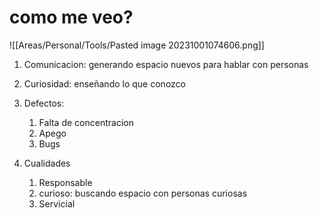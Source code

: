 # como me veo?

![[Areas/Personal/Tools/Pasted image 20231001074606.png]]


1. Comunicacion: generando espacio nuevos para hablar con personas
2. Curiosidad: enseñando lo que conozco
3. Defectos:
	1. Falta de concentracion
	2. Apego
	3. Bugs

4. Cualidades
	1. Responsable
	2. curioso: buscando espacio con personas curiosas
	3. Servicial